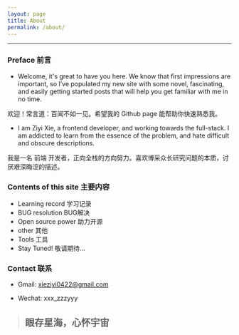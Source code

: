 ```yaml
---
layout: page
title: About
permalink: /about/
---
```


---

### Preface 前言

* Welcome, it's great to have you here. We know that first impressions are important, so I’ve populated my new site with some novel, fascinating, and easily getting started posts that will help you get familiar with me in no time. 

欢迎！常言道：百闻不如一见。希望我的 Github page 能帮助你快速熟悉我。


* I am Ziyi Xie, a frontend developer, and working towards the full-stack. I am addicted to learn from the essence of the problem, and hate difficult and obscure descriptions.

我是一名 前端 开发者，正向全栈的方向努力。喜欢博采众长研究问题的本质，讨厌艰深晦涩的描述。



### Contents of this site 主要内容

* Learning record 学习记录
* BUG resolution BUG解决
* Open source power 助力开源
* other 其他
* Tools 工具
* Stay Tuned! 敬请期待...



### Contact 联系

* Gmail:
xieziyi0422@gmail.com

* Wechat:
xxx_zzzyyy



> ## 眼存星海，心怀宇宙
